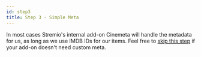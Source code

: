 ```yaml
---
id: step3
title: Step 3 - Simple Meta
---
```


In most cases Stremio's internal add-on Cinemeta will handle the metadata for us, as long as we use IMDB IDs for our items. Feel free to [skip this step](./step4) if your add-on doesn't need custom meta.
